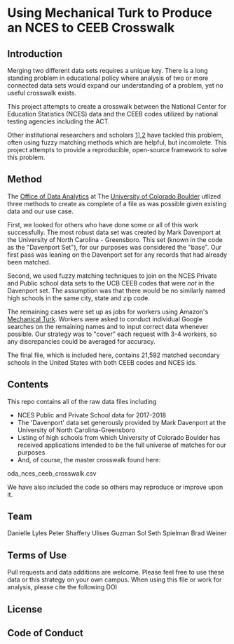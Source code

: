 # Using Mechanical Turk to Produce an NCES to CEEB Crosswalk

## Introduction
Merging two different data sets requires a unique key. There is a long standing problem in educational policy where analysis of two or more connected data sets would expand our understanding of a problem, yet no useful crosswalk exists. 

This project attempts to create a crosswalk between the National Center for Education Statistics (NCES) data and the CEEB codes utilized by national testing agencies including the ACT.

Other institutional researchers and scholars [1](https://ire.uncg.edu/research/NCES_CEEB_Table/)],[2](https://help.liaisonedu.com/WebAdMIT_Help_Center/Documents_and_Reference_Guides/Master_College_Code_List) have tackled this problem, often using fuzzy matching methods which are helpful, but incomolete.  This project attempts to provide a reproducible, open-source framework to solve this problem.

## Method

The [Office of Data Analytics](https://www.colorado.edu/oda/) at 
The [University of Colorado Boulder](https://www.colorado.edu) utlized three methods to create as complete of a file as was possible given existing data and our use case.

First, we looked for others who have done some or all of this work successfully. The most robust data set was created by Mark Davenport at the University of North Carolina - Greensboro. This set (known in the code as the "Davenport Set"), for our purposes was considered the "base". Our first pass was leaning on the Davenport set for any records that had already been matched.

Second, we used fuzzy matching techniques to join on the NCES Private and Public school data sets to the UCB CEEB codes that were _not_ in the Davenport set. The assumption was that there would be no similarly named high schools in the same city, state and zip code. 

The remaining cases were set up as jobs for workers using Amazon's [Mechanical Turk](https://www.mturk.com/). Workers were asked to conduct individual Google searches on the remaining names and to input correct data whenever possible. Our strategy was to "cover" each request with 3-4 workers, so any discrepancies could be averaged for accuracy. 

The final file, which is included here, contains 21,592 matched secondary schools in the United States with both CEEB codes and NCES ids. 

## Contents

This repo contains all of the raw data files including 

* NCES Public and Private School data for 2017-2018
* The 'Davenport' data set generously provided by Mark Davenport at the University of North Carolina-Greensboro
* Listing of high schools from which University of Colorado Boulder has received applications intended to be the full universe of matches for our purposes
* And, of course, the master crosswalk found here: 

oda_nces_ceeb_crosswalk.csv

We have also included the code so others may reproduce or improve upon it.

## Team

Danielle Lyles
Peter Shaffery
Ulises Guzman Sol
Seth Spielman
Brad Weiner

## Terms of Use

Pull requests and data additions are welcome. Please feel free to 
use these data or this strategy on your own campus. When using this file or work for analysis, please cite the following DOI

## License

## Code of Conduct






